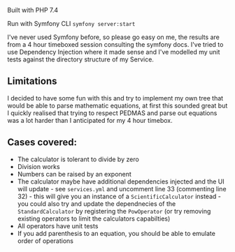 Built with PHP 7.4

Run with Symfony CLI `symfony server:start`

I've never used Symfony before, so please go easy on me, the results are from a 4 hour timeboxed session consulting the symfony docs. I've tried to use Dependency Injection where it made sense and I've modelled my unit tests against the directory structure of my Service.

## Limitations

I decided to have some fun with this and try to implement my own tree that would be able to parse mathematic equations, at first this sounded great but I quickly realised that trying to respect PEDMAS and parse out equations was a lot harder than I anticipated for my 4 hour timebox.

## Cases covered:

- The calculator is tolerant to divide by zero
- Division works
- Numbers can be raised by an exponent
- The calculator maybe have additional dependencies injected and the UI will update - see `services.yml` and uncomment line 33 (commenting line 32) - this will give you an instance of a `ScientificCalculator` instead - you could also try and update the dependnecies of the `StandardCalculator` by registering the `PowOperator` (or try removing existing operators to limit the calculators capabilties)
- All operators have unit tests
- If you add parenthesis to an equation, you should be able to emulate order of operations
